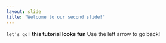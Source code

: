 ```yaml
---
layout: slide
title: "Welcome to our second slide!"
---
```

`let's go!` **this tutorial looks fun**
Use the left arrow to go back!
